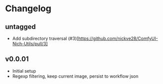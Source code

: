 # Changelog

## untagged

- Add subdirectory traversal (#3)[https://github.com/nickve28/ComfyUI-Nich-Utils/pull/3]

## v0.0.01

- Initial setup
- Regexp filtering, keep current image, persist to workflow json